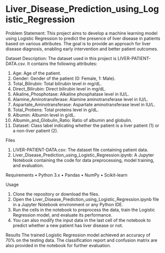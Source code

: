# Liver_Disease_Prediction_using_Logistic_Regression

Problem Statement:
This project aims to develop a machine learning model using Logistic Regression to predict the presence of liver disease in patients based on various attributes. The goal is to provide an approach for liver disease diagnosis, enabling early intervention and better patient outcomes.

Dataset Description:
The dataset used in this project is LIVER-PATIENT-DATA.csv.
It contains the following attributes:
1.	Age: Age of the patient.
2.	Gender: Gender of the patient (0: Female, 1: Male).
3.	Total_Bilirubin: Total bilirubin level in mg/dL.
4.	Direct_Bilirubin: Direct bilirubin level in mg/dL.
5.	Alkaline_Phosphotase: Alkaline phosphatase level in IU/L.
6.	Alamine_Aminotransferase: Alamine aminotransferase level in IU/L.
7.	Aspartate_Aminotransferase: Aspartate aminotransferase level in IU/L.
8.	Total_Protiens: Total proteins level in g/dL.
9.	Albumin: Albumin level in g/dL.
10.	Albumin_and_Globulin_Ratio: Ratio of albumin and globulin.
11.	Dataset: Class label indicating whether the patient is a liver patient (1) or a non-liver patient (2).

Files
1.	LIVER-PATIENT-DATA.csv: The dataset file containing patient data.
2.	Liver_Disease_Prediction_using_Logistic_Regression.ipynb: A Jupyter Notebook containing the code for data preprocessing, model training, and evaluation.

Requirements
•	Python 3.x
•	Pandas
•	NumPy
•	Scikit-learn

Usage
1.	Clone the repository or download the files.
2.	Open the Liver_Disease_Prediction_using_Logistic_Regression.ipynb file in a Jupyter Notebook environment or any Python IDE.
3.	Run the cells in the notebook to preprocess the data, train the Logistic Regression model, and evaluate its performance.
4.	You can also modify the input data in the last cell of the notebook to predict whether a new patient has liver disease or not.

Results
The trained Logistic Regression model achieved an accuracy of 70% on the testing data. The classification report and confusion matrix are also provided in the notebook for further evaluation.










